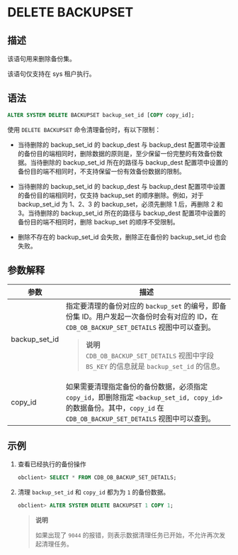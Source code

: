 # DELETE BACKUPSET

## 描述

该语句用来删除备份集。

该语句仅支持在 sys 租户执行。

## 语法

```sql
ALTER SYSTEM DELETE BACKUPSET backup_set_id [COPY copy_id];
```

使用 `DELETE BACKUPSET` 命令清理备份时，有以下限制：

* 当待删除的 backup_set_id 的 backup_dest 与 backup_dest 配置项中设置的备份目的端相同时，删除数据的原则是，至少保留一份完整的有效备份数据。当待删除的 backup_set_id 所在的路径与 backup_dest 配置项中设置的备份目的端不相同时，不支持保留一份有效备份数据的限制。

* 当待删除的 backup_set_id 的 backup_dest 与 backup_dest 配置项中设置的备份目的端相同时，仅支持 backup_set 的顺序删除。例如，对于 backup_set_id 为 1、2、3 的 backup_set，必须先删除 1 后，再删除 2 和 3。当待删除的 backup_set_id 所在的路径与 backup_dest 配置项中设置的备份目的端不相同时，删除 backup_set 的顺序不受限制。

* 删除不存在的 backup_set_id 会失败，删除正在备份的 backup_set_id 也会失败。

## 参数解释

|    **参数**     |         **描述** |
|---------------|-------------------------------------------------------------------------------------------------------------------------------------------------------------------------------------------------------------|
| backup_set_id | 指定要清理的备份对应的 `backup_set` 的编号，即备份集 ID。用户发起一次备份时会有对应的 ID，在 `CDB_OB_BACKUP_SET_DETAILS` 视图中可以查到。 <blockquote>**说明** </br> `CDB_OB_BACKUP_SET_DETAILS` 视图中字段 `BS_KEY` 的信息就是 `backup_set_id` 的信息。</blockquote> |
| copy_id       | 如果需要清理指定备份的备份数据，必须指定 `copy_id`，即删除指定 `<backup_set_id, copy_id>` 的数据备份。其中，`copy_id` 在 `CDB_OB_BACKUP_SET_DETAILS` 视图中可以查到。  |

## 示例

1. 查看已经执行的备份操作

   ```sql
   obclient> SELECT * FROM CDB_OB_BACKUP_SET_DETAILS;
   ```

2. 清理 `backup_set_id` 和 `copy_id` 都为为 `1` 的备份数据。

   ```sql
   obclient> ALTER SYSTEM DELETE BACKUPSET 1 COPY 1;
   ```

   >**说明**
   >
   >如果出现了 `9044` 的报错，则表示数据清理任务已开始，不允许再次发起清理任务。

